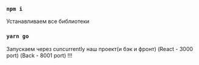 ### `npm i`

Устанавливаем все библиотеки

### `yarn go`

Запускаем через cuncurrently наш проект(и бэк и фронт) (React - 3000 port) (Back - 8001 port) !!!